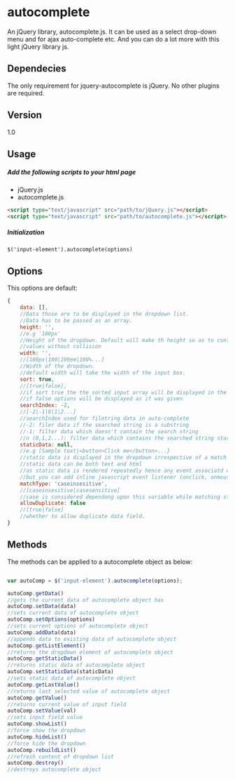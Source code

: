autocomplete
============

An jQuery library, autocomplete.js. It can be used as a select drop-down menu and for ajax auto-complete etc. And you can do a lot more with this light jQuery library js.


Dependecies
------------
The only requirement for jquery-autocomplete is jQuery. No other plugins are required.


Version
----
1.0


Usage
-----
##### Add the following scripts to your html page

* jQuery.js
* autocomplete.js

```html
<script type="text/javascript" src="path/to/jQuery.js"></script>
<script type="text/javascript" src="path/to/autocomplete.js"></script>
```

##### Initialization



```html
$('input-element').autocomplete(options)
```


Options
-------
This options are default:

```js
{
    data: [],
    //Data those are to be displayed in the dropdown list. 
    //Data has to be passed as an array.
    height: '',
    //e.g '100px'
    //Height of the dropdown. Default will make th height so as to contain all 
    //values without collision
    width: '',
    //[100px|100|100em|100%...]
    //Width of the dropdown.
    //default width will take the width of the input box.
    sort: true,
    //[true|false],
    //if sort true the the sorted input array will be displayed in the dropdown
    //if false options will be displayed as it was given
    searchIndex: -2,
    //[-2|-1|0|1|2...]
    //searchIndex used for filetring data in auto-complete
    //-2: filer data if the searched string is a substring
    //-1: filter data which doesn't contain the search string
    //n (0,1,2...): filter data which contains the searched string starting from index n
    staticData: null,
    //e.g [Sample text|<button>Click me</button>...}
    //static data is displayed in the dropdown irrespective of a match or not.
    //static data can be both text and html
    //as static data is rendered repeatedly hence any event associatd with this data may lost
    //but you can add inline javascript event listener (onclick, onmouseover etc)
    matchType: 'caseinsesitive',
    //[caseinsesitive|casesensitive]
    //case is considered dependong upon this variable while matching string
    allowDuplicate: false
    //[true|false]
    //whether to allow duplicate data field.
}

```


Methods
-------
The methods can be applied to a autocomplete object as below:

```js

var autoComp = $('input-element').autocomplete(options);

autoComp.getData()
//gets the current data of autocomplete object has
autoComp.setData(data)
//sets current data of autocomplete object
autoComp.setOptions(options)
//sets current options of autocomplete object
autoComp.addData(data)
//appends data to existing data of autocomplete object
autoComp.getListElement()
//returns the dropdown element of autocomplete object
autoComp.getStaticData()
//returns static data of autocomplete object
autoComp.setStaticData(staticData)
//sets static data of autocomplete object
autoComp.getLastValue()
//returns last selected value of autocomplete object
autoComp.getValue()
//returns current value of input field
autoComp.setValue(val)
//sets input field value
autoComp.showList()
//force show the dropdown
autoComp.hideList()
//force hide the dropdown
autoComp.rebuildList()
//refresh content of dropdown list
autoComp.destroy()
//destroys autocomplete object
```
